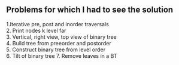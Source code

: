 ## Problems for which I had to see the solution 

1.Iterative pre, post and inorder traversals<br/>
2. Print nodes k level far<br/>
3. Vertical, right view, top view of binary tree<br/>
4. Build tree from preeorder and postorder<br/>
5. Construct binary tree from level order<br/>
6. Tilt of binary tree
7. Remove leaves in a BT 

